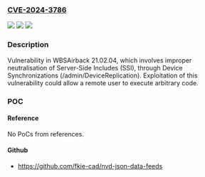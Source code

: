 ### [CVE-2024-3786](https://cve.mitre.org/cgi-bin/cvename.cgi?name=CVE-2024-3786)
![](https://img.shields.io/static/v1?label=Product&message=White%20Bear%20Solutions&color=blue)
![](https://img.shields.io/static/v1?label=Version&message=%3D%2021.02.04%20&color=brighgreen)
![](https://img.shields.io/static/v1?label=Vulnerability&message=Improper%20Neutralization%20of%20Server-Side%20Includes%20(SSI)%20Within%20a%20Web%20Page&color=brighgreen)

### Description

Vulnerability in WBSAirback 21.02.04, which involves improper neutralisation of Server-Side Includes (SSI), through Device Synchronizations (/admin/DeviceReplication). Exploitation of this vulnerability could allow a remote user to execute arbitrary code.

### POC

#### Reference
No PoCs from references.

#### Github
- https://github.com/fkie-cad/nvd-json-data-feeds

